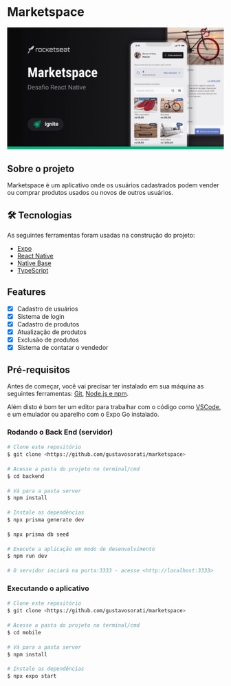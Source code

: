 # Marketspace

![Marketspace](_docs/cover.png)

## Sobre o projeto


Marketspace é um aplicativo onde os usuários cadastrados podem vender ou comprar produtos usados ou novos de outros usuários.

## 🛠 Tecnologias

As seguintes ferramentas foram usadas na construção do projeto:

- [Expo](https://expo.io/)
- [React Native](https://reactnative.dev/)
- [Native Base](https://nativebase.dev/)
- [TypeScript](https://www.typescriptlang.org/)


## Features

- [x] Cadastro de usuários
- [x] Sistema de login
- [x] Cadastro de produtos
- [x] Atualização de produtos
- [x] Exclusão de produtos
- [x] Sistema de contatar o vendedor

## Pré-requisitos

Antes de começar, você vai precisar ter instalado em sua máquina as seguintes ferramentas:
[Git](https://git-scm.com), [Node.js e npm](https://nodejs.org/en/).

Além disto é bom ter um editor para trabalhar com o código como [VSCode](https://code.visualstudio.com/), e um emulador ou aparelho com o Expo Go instalado.

### Rodando o Back End (servidor)

```bash
# Clone este repositório
$ git clone <https://github.com/gustavosorati/marketspace>

# Acesse a pasta do projeto no terminal/cmd
$ cd backend

# Vá para a pasta server
$ npm install

# Instale as dependências
$ npx prisma generate dev

$ npx prisma db seed

# Execute a aplicação em modo de desenvolvimento
$ npm run dev

# O servidor inciará na porta:3333 - acesse <http://localhost:3333>
```

### Executando o aplicativo

```bash
# Clone este repositório
$ git clone <https://github.com/gustavosorati/marketspace>

# Acesse a pasta do projeto no terminal/cmd
$ cd mobile

# Vá para a pasta server
$ npm install

# Instale as dependências
$ npx expo start
```